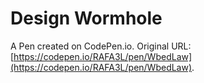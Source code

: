 # Design Wormhole

A Pen created on CodePen.io. Original URL: [https://codepen.io/RAFA3L/pen/WbedLaw](https://codepen.io/RAFA3L/pen/WbedLaw).

